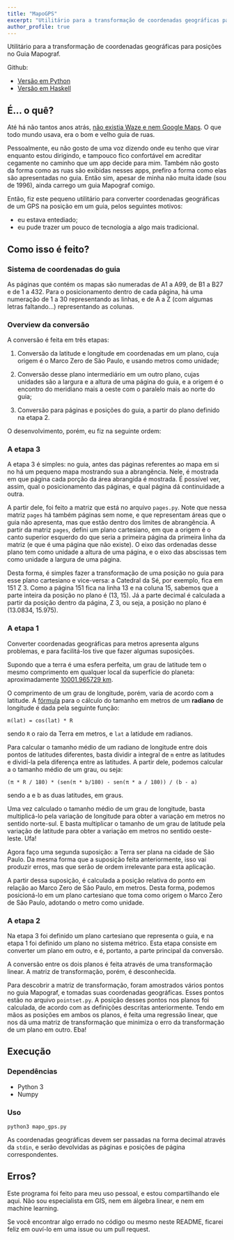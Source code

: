 ```yaml
---
title: "MapoGPS"
excerpt: "Utilitário para a transformação de coordenadas geográficas para posições no Guia Mapograf."
author_profile: true
---
```


Utilitário para a transformação de coordenadas geográficas para posições no Guia
Mapograf.

Github: 
- [Versão em Python](https://github.com/lucasoshiro/MapoGPS)
- [Versão em Haskell](https://github.com/lucasoshiro/MapoGPSHaskell)

## É... o quê?

Até há não tantos anos atrás, [não existia Waze e nem Google
Maps](https://vejasp.abril.com.br/blog/memoria/a-vida-sem-waze/). O que todo
mundo usava, era o bom e velho guia de ruas.

Pessoalmente, eu não gosto de uma voz dizendo onde eu tenho que virar enquanto
estou dirigindo, e tampouco fico confortável em acreditar cegamente no caminho
que um app decide para mim. Também não gosto da forma como as ruas são exibidas
nesses apps, prefiro a forma como elas são apresentadas no guia. Então sim,
apesar de minha não muita idade (sou de 1996), ainda carrego um guia Mapograf
comigo.

Então, fiz este pequeno utilitário para converter coordenadas geográficas de um
GPS na posição em um guia, pelos seguintes motivos:

- eu estava entediado;
- eu pude trazer um pouco de tecnologia a algo mais tradicional.

## Como isso é feito?

### Sistema de coordenadas do guia

As páginas que contém os mapas são numeradas de A1 a A99, de B1 a B27 e de 1
a 432. Para o posicionamento dentro de cada página, há uma numeração de 1 a 30
representando as linhas, e de A a Z (com algumas letras faltando...)
representando as colunas.

### Overview da conversão

A conversão é feita em três etapas:

1. Conversão da latitude e longitude em coordenadas em um plano, cuja origem é o
  Marco Zero de São Paulo, e usando metros como unidade;
  
2. Conversão desse plano intermediário em um outro plano, cujas unidades são a
   largura e a altura de uma página do guia, e a origem é o encontro do
   meridiano mais a oeste com o paralelo mais ao norte do guia;
   
3. Conversão para páginas e posições do guia, a partir do plano definido na etapa
   2.
   
O desenvolvimento, porém, eu fiz na seguinte ordem:

### A etapa 3

A etapa 3 é simples: no guia, antes das páginas referentes ao mapa em si no há
um pequeno mapa mostrando sua a abrangência. Nele, é mostrada em que página cada
porção da área abrangida é mostrada. É possível ver, assim, qual o
posicionamento das páginas, e qual página dá continuidade a outra.

A partir dele, foi feito a matriz que está no arquivo ```pages.py```. Note que
nessa matriz ```pages``` há também páginas sem nome, e que representam áreas que
o guia não apresenta, mas que estão dentro dos limites de abrangência. A partir
da matriz ```pages```, defini um plano cartesiano, em que a origem é o canto
superior esquerdo do que seria a primeira página da primeira linha da matriz (e
que é uma página que não existe). O eixo das ordenadas desse plano tem como
unidade a altura de uma página, e o eixo das abscissas tem como unidade a
largura de uma página.

Desta forma, é simples fazer a transformação de uma posição no guia para esse
plano cartesiano e vice-versa: a Catedral da Sé, por exemplo, fica em 151 Z 3.
Como a página 151 fica na linha 13 e na coluna 15, sabemos que a parte inteira
da posição no plano é (13, 15). Já a parte decimal é calculada a partir da
posição dentro da página, Z 3, ou seja, a posição no plano é (13.0834, 15.975).

### A etapa 1

Converter coordenadas geográficas para metros apresenta alguns problemas, e para
facilitá-los tive que fazer algumas suposições.

Supondo que a terra é uma esfera perfeita, um grau de latitude tem o mesmo
comprimento em qualquer local da superfície do planeta: aproximadamente
[10001.965729
km](https://en.wikipedia.org/wiki/Latitude#Length_of_a_degree_of_latitude). 

O comprimento de um grau de longitude, porém, varia de acordo com a latitude.  A
[fórmula](https://gis.stackexchange.com/questions/251643/approx-distance-between-any-2-longitudes-at-a-given-latitude#answer-251684)
para o cálculo do tamanho em metros de um **radiano** de longitude é dada pela
seguinte função:

```m(lat) = cos(lat) * R```

sendo ```R``` o raio da Terra em metros, e ```lat``` a latidude em radianos.

Para calcular o tamanho médio de um radiano de longitude entre dois pontos de
latitudes diferentes, basta dividir a integral de ```m``` entre as latitudes e
dividí-la pela diferença entre as latitudes. A partir dele, podemos calcular a
o tamanho médio de um grau, ou seja:

```(π * R / 180) * (sen(π * b/180) - sen(π * a / 180)) / (b - a)```

sendo a e b as duas latitudes, em graus.

Uma vez calculado o tamanho médio de um grau de longitude, basta multiplicá-lo
pela variação de longitude para obter a variação em metros no sentido
norte-sul. E basta multiplicar o tamanho de um grau de latitude pela variação de
latitude para obter a variação em metros no sentido oeste-leste. Ufa!

Agora faço uma segunda suposição: a Terra ser plana na cidade de São Paulo. Da
mesma forma que a suposição feita anteriormente, isso vai produzir erros, mas
que serão de ordem irrelevante para esta aplicação.

A partir dessa suposição, é calculada a posição relativa do ponto em relação ao 
Marco Zero de São Paulo, em metros. Desta forma, podemos posicioná-lo em um
plano cartesiano que toma como origem o Marco Zero de São Paulo, adotando o
metro como unidade.

### A etapa 2

Na etapa 3 foi definido um plano cartesiano que representa o guia, e na etapa 1
foi definido um plano no sistema métrico. Esta etapa consiste em converter um
plano em outro, e é, portanto, a parte principal da conversão.

A conversão entre os dois planos é feita através de uma transformação linear. A
matriz de transformação, porém, é desconhecida.

Para descobrir a matriz de transformação, foram amostrados vários pontos no guia
Mapograf, e tomadas suas coordenadas geográficas. Esses pontos estão no arquivo
```pointset.py```.  A posição desses pontos nos planos foi calculada, de acordo
com as definições descritas anteriormente. Tendo em mãos as posições em ambos os
planos, é feita uma regressão linear, que nos dá uma matriz de transformação que
minimiza o erro da transformação de um plano em outro. Eba!

## Execução

### Dependências

- Python 3
- Numpy

### Uso

```python3 mapo_gps.py```

As coordenadas geográficas devem ser passadas na forma decimal através da
```stdin```, e serão devolvidas as páginas e posições de página correspondentes.

## Erros?

Este programa foi feito para meu uso pessoal, e estou compartilhando ele
aqui. Não sou especialista em GIS, nem em álgebra linear, e nem em machine
learning.

Se você encontrar algo errado no código ou mesmo neste README, ficarei feliz em
ouví-lo em uma issue ou um pull request.
